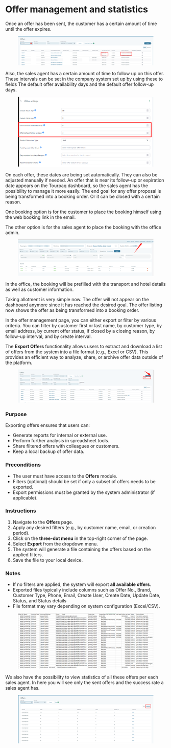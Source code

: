 # Offer management and statistics

Once an offer has been sent, the customer has a certain amount of time until the offer expires.&#x20;

<figure><img src="../.gitbook/assets/image (267).png" alt=""><figcaption></figcaption></figure>

Also, the sales agent has a certain amount of time to follow up on this offer. These intervals can be set in the company system set up by using these to fields The default offer availability days and the default offer follow-up days.&#x20;

<figure><img src="../.gitbook/assets/image (10) (1) (1) (1) (1) (1) (1) (1) (1) (1) (1) (1) (1) (1) (1) (1) (1) (1) (1) (1) (1) (1) (1) (1) (1).png" alt=""><figcaption></figcaption></figure>

On each offer, these dates are being set automatically. They can also be adjusted manually if needed. An offer that is near its follow-up or expiration date appears on the Tourpaq dashboard, so the sales agent has the possibility to manage it more easily. The end goal for any offer proposal is being transformed into a booking order. Or it can be closed with a certain reason.&#x20;

One booking option is for the customer to place the booking himself using the web booking link in the email.&#x20;

The other option is for the sales agent to place the booking with the office admin.&#x20;

<figure><img src="../.gitbook/assets/image (268).png" alt=""><figcaption></figcaption></figure>

In the office, the booking will be prefilled with the transport and hotel details as well as customer information.&#x20;

Taking allotment is very simple now. The offer will not appear on the dashboard anymore since it has reached the desired goal. The offer listing now shows the offer as being transformed into a booking order.&#x20;

In the offer management page, you can either export or filter by various criteria. You can filter by customer first or last name, by customer type, by email address, by current offer status, if closed by a closing reason, by follow-up interval, and by create interval.&#x20;

The **Export Offers** functionality allows users to extract and download a list of offers from the system into a file format (e.g., Excel or CSV). This provides an efficient way to analyze, share, or archive offer data outside of the platform.

<figure><img src="../.gitbook/assets/image (269).png" alt=""><figcaption></figcaption></figure>

### Purpose

Exporting offers ensures that users can:

* Generate reports for internal or external use.
* Perform further analysis in spreadsheet tools.
* Share filtered offers with colleagues or customers.
* Keep a local backup of offer data.

### Preconditions

* The user must have access to the **Offers** module.
* Filters (optional) should be set if only a subset of offers needs to be exported.
* Export permissions must be granted by the system administrator (if applicable).

### Instructions

1. Navigate to the **Offers** page.
2. Apply any desired filters (e.g., by customer name, email, or creation period).
3. Click on the **three-dot menu** in the top-right corner of the page.
4. Select **Export** from the dropdown menu.
5. The system will generate a file containing the offers based on the applied filters.
6. Save the file to your local device.

### Notes

* If no filters are applied, the system will export **all available offers**.
* Exported files typically include columns such as Offer No., Brand, Customer Type, Phone, Email, Create User, Create Date, Update Date, Status, and Status details
* File format may vary depending on system configuration (Excel/CSV).

<figure><img src="../.gitbook/assets/image (6) (1) (1) (3) (1).png" alt=""><figcaption></figcaption></figure>

We also have the possibility to view statistics of all these offers per each sales agent. In here you will see only the sent offers and the success rate a sales agent has.

<figure><img src="../.gitbook/assets/image (13) (1) (1) (1) (1) (1) (1) (1) (1) (1) (1) (1) (1) (1) (1) (1) (1) (1) (1) (1).png" alt=""><figcaption></figcaption></figure>
